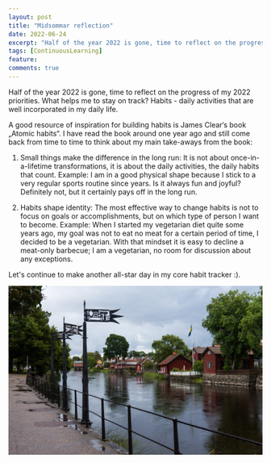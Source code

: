 ```yaml
---
layout: post
title: "Midsommar reflection"
date: 2022-06-24
excerpt: "Half of the year 2022 is gone, time to reflect on the progress of my 2022 priorities. What helps me to stay on track? Habits - daily activities that are well incorporated in my daily life."
tags: [ContinuousLearning]
feature:
comments: true
---
```


Half of the year 2022 is gone, time to reflect on the progress of my 2022 priorities. What helps me to stay on track? Habits - daily activities that are well incorporated in my daily life.

A good resource of inspiration for building habits is James Clear‘s book „Atomic habits“. I have read the book around one year ago and still come back from time to time to think about my main take-aways from the book:

1) Small things make the difference in the long run: It is not about once-in-a-lifetime transformations, it is about the daily activities, the daily habits that count. Example: I am in a good physical shape because I stick to a very regular sports routine since years. Is it always fun and joyful? Definitely not, but it certainly pays off in the long run. 

2) Habits shape identity: The most effective way to change habits is not to focus on goals or accomplishments, but on which type of person I want to become. Example: When I started my vegetarian diet quite some years ago, my goal was not to eat no meat for a certain period of time, I decided to be a vegetarian. With that mindset it is easy to decline a meat-only barbecue; I am a vegetarian, no room for discussion about any exceptions.

Let's continue to make another all-star day in my core habit tracker :).

![Sweden, 2014](../assets/img/Midsommar-reflection.jpg)
